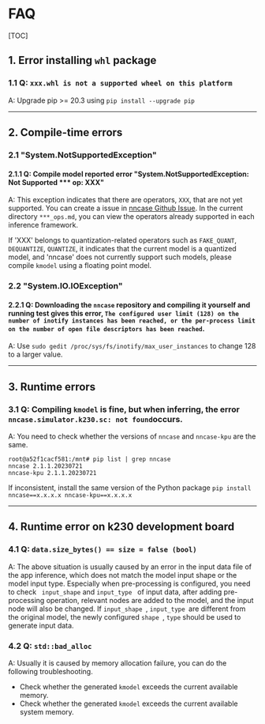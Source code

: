 # FAQ

[TOC]

## 1. Error installing `whl` package

### 1.1 Q: `xxx.whl is not a supported wheel on this platform`

A: Upgrade pip >= 20.3 using `pip install --upgrade pip`



----

## 2. Compile-time errors

### 2.1 "System.NotSupportedException"

#### 2.1.1 Q: Compile model reported error "System.NotSupportedException: Not Supported *** op: XXX"

A: This exception indicates that there are operators, `XXX`, that are not yet supported. You can create a issue in [nncase Github Issue](https://github.com/kendryte/nncase/issues). In the current directory `***_ops.md`, you can view the operators already supported in each inference framework. 

If 'XXX' belongs to quantization-related operators such as `FAKE_QUANT`, `DEQUANTIZE`, `QUANTIZE`, it indicates that the current model is a quantized model, and 'nncase' does not currently support such models, please compile `kmodel` using a floating point model.

### 2.2 "System.IO.IOException"

#### 2.2.1 Q: Downloading the `nncase` repository and compiling it yourself and running test gives this error, `The configured user limit (128) on the number of inotify instances has been reached, or the per-process limit on the number of open file descriptors has been reached`.

A: Use `sudo gedit /proc/sys/fs/inotify/max_user_instances` to change 128 to a larger value.



----

## 3. Runtime errors

### 3.1 Q: Compiling `kmodel` is fine, but when inferring, the error `nncase.simulator.k230.sc: not found`occurs.

A: You need to check whether the versions of `nncase` and `nncase-kpu` are the same.

```shell
root@a52f1cacf581:/mnt# pip list | grep nncase
nncase 2.1.1.20230721
nncase-kpu 2.1.1.20230721
```

If inconsistent, install the same version of the Python package `pip install nncase==x.x.x.x nncase-kpu==x.x.x.x`



----

## 4. Runtime error on k230 development board

### 4.1 Q: `data.size_bytes() == size = false (bool)`

A: The above situation is usually caused by an error in the input data file of the app inference, which does not match the model input shape or the model input type. Especially when pre-processing is configured, you need to check ` input_shape` and `input_type ` of input data, after adding pre-processing operation, relevant nodes are added to the model, and the input node will also be changed. If   `input_shape `, `input_type `are different from the original model, the newly configured `shape `, `type` should be used to generate input data.

### 4.2 Q: `std::bad_alloc`

A: Usually it is caused by memory allocation failure, you can do the following troubleshooting.

- Check whether the generated `kmodel` exceeds the current available memory.
- Check whether the generated `kmodel` exceeds the current available system memory.
